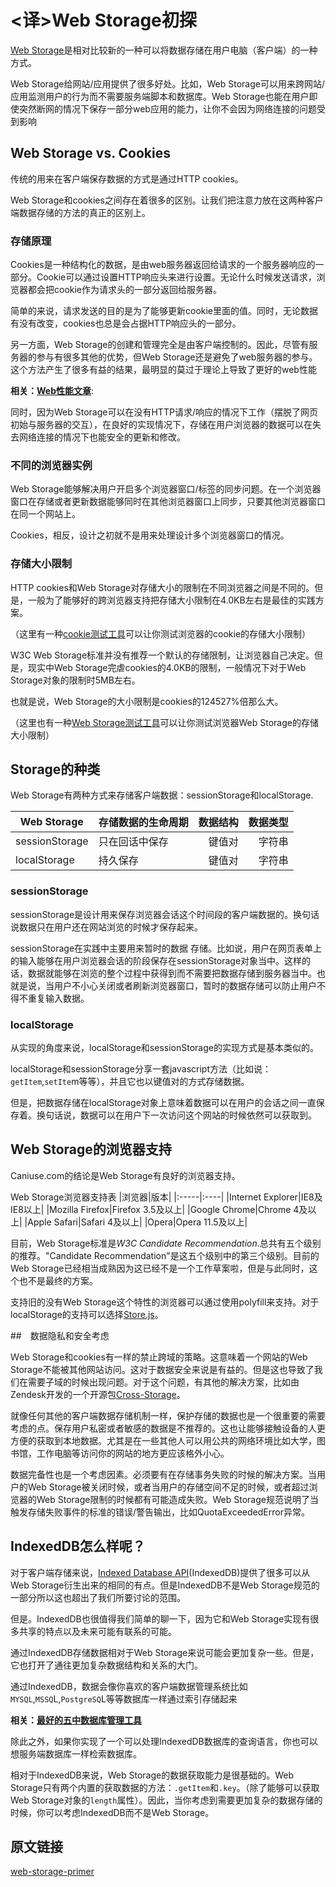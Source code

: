 #  <译>Web Storage初探

[Web Storage](http://www.w3.org/TR/webstorage/)是相对比较新的一种可以将数据存储在用户电脑（客户端）的一种方式。

Web Storage给网站/应用提供了很多好处。比如，Web Storage可以用来跨网站/应用监测用户的行为而不需要服务端脚本和数据库。Web Storage也能在用户即使突然断网的情况下保存一部分web应用的能力，让你不会因为网络连接的问题受到影响

## Web Storage vs. Cookies

传统的用来在客户端保存数据的方式是通过HTTP cookies。

Web Storage和cookies之间存在着很多的区别。让我们把注意力放在这两种客户端数据存储的方法的真正的区别上。

### 存储原理

Cookies是一种结构化的数据，是由web服务器返回给请求的一个服务器响应的一部分。Cookie可以通过设置HTTP响应头来进行设置。无论什么时候发送请求，浏览器都会把cookie作为请求头的一部分返回给服务器。

简单的来说，请求发送的目的是为了能够更新cookie里面的值。同时，无论数据有没有改变，cookies也总是会占据HTTP响应头的一部分。

另一方面，Web Storage的创建和管理完全是由客户端控制的。因此，尽管有服务器的参与有很多其他的优势，但Web Storage还是避免了web服务器的参与。这个方法产生了很多有益的结果，最明显的莫过于理论上导致了更好的web性能

**相关：[Web性能文章](http://sixrevisions.com/category/web-performance/)**:

同时，因为Web Storage可以在没有HTTP请求/响应的情况下工作（摆脱了网页初始与服务器的交互），在良好的实现情况下，存储在用户浏览器的数据可以在失去网络连接的情况下也能安全的更新和修改。

### 不同的浏览器实例

Web Storage能够解决用户开启多个浏览器窗口/标签的同步问题。在一个浏览器窗口在存储或者更新数据能够同时在其他浏览器窗口上同步，只要其他浏览器窗口在同一个网站上。

Cookies，相反，设计之初就不是用来处理设计多个浏览器窗口的情况。

### 存储大小限制

HTTP cookies和Web Storage对存储大小的限制在不同浏览器之间是不同的。但是，一般为了能够好的跨浏览器支持把存储大小限制在4.0KB左右是最佳的实践方案。

（这里有一种[cookie测试工具](http://browsercookielimits.squawky.net/)可以让你测试浏览器的cookie的存储大小限制）

W3C Web Storage标准并没有推荐一个默认的存储限制，让浏览器自己决定。但是，现实中Web Storage完虐cookies的4.0KB的限制，一般情况下对于Web Storage对象的限制时5MB左右。

也就是说，Web Storage的大小限制是cookies的124527%倍那么大。

（这里也有一种[Web Storage测试工具](http://dev-test.nemikor.com/web-storage/support-test/)可以让你测试浏览器Web Storage的存储大小限制）

## Storage的种类

Web Storage有两种方式来存储客户端数据：sessionStorage和localStorage.     

| **Web Storage** |**存储数据的生命周期** |  **数据结构** | **数据类型** |
|---------------- |---------------------|--------:|--------:|
| sessionStorage  |  只在回话中保存      | 键值对  | 字符串 |
| localStorage    |  持久保存       |   键值对 | 字符串 |

### sessionStorage

sessionStorage是设计用来保存浏览器会话这个时间段的客户端数据的。换句话说数据只在用户还在网站浏览的时候才保存起来。

sessionStorage在实践中主要用来暂时的数据 存储。比如说，用户在网页表单上的输入能够在用户浏览器会话的阶段保存在sessionStorage对象当中。这样的话，数据就能够在浏览的整个过程中获得到而不需要把数据存储到服务器当中。也就是说，当用户不小心关闭或者刷新浏览器窗口，暂时的数据存储可以防止用户不得不重复输入数据。

### localStorage

从实现的角度来说，localStorage和sessionStorage的实现方式是基本类似的。

localStorage和sessionStorage分享一套javascript方法（比如说：`getItem`,`setIte`m等等），并且它也以键值对的方式存储数据。

但是，把数据存储在localStorage对象上意味着数据可以在用户的会话之间一直保存着。换句话说，数据可以在用户下一次访问这个网站的时候依然可以获取到。

## Web Storage的浏览器支持

Caniuse.com的结论是Web Storage有良好的浏览器支持。

Web Storage浏览器支持表
|浏览器|版本|
|:-----|:----|
|Internet Explorer|IE8及IE8以上|
|Mozilla Firefox|Firefox 3.5及以上|
|Google Chrome|Chrome 4及以上|
|Apple Safari|Safari 4及以上|
|Opera|Opera 11.5及以上|

目前，Web Storage标准是*W3C Candidate Recommendation*.总共有五个级别的推荐。"Candidate Recommendation"是这五个级别中的第三个级别。目前的Web Storage已经相当成熟因为这已经不是一个工作草案啦，但是与此同时，这个也不是最终的方案。

支持旧的没有Web Storage这个特性的浏览器可以通过使用polyfill来支持。对于localStorage的支持可以选择[Store.js](https://github.com/marcuswestin/store.js)。

##　数据隐私和安全考虑

Ｗeb Storage和cookies有一样的禁止跨域的策略。这意味着一个网站的Web Storage不能被其他网站访问。这对于数据安全来说是有益的。但是这也导致了我们在需要子域的时候出现问题。对于这个问题，有其他的解决方案，比如由Zendesk开发的一个开源包[Cross-Storage](https://github.com/zendesk/cross-storage)。

就像任何其他的客户端数据存储机制一样，保护存储的数据也是一个很重要的需要考虑的点。保存用户私密或者敏感的数据是不推荐的。这也让能够接触设备的人更方便的获取到本地数据。尤其是在一些其他人可以用公共的网络环境比如大学，图书馆，工作电脑等访问你的网站的地方更应该格外小心。

数据完备性也是一个考虑因素。必须要有在存储事务失败的时候的解决方案。当用户的Web Storage被关闭时候，或者当用户的存储空间不足的时候，或者超过浏览器的Web Storage限制的时候都有可能造成失败。Web Storage规范说明了当触发存储失败事件的标准的错误/警告输出，比如QuotaExceededError异常。

## IndexedDB怎么样呢？

对于客户端存储来说，[Indexed Database API](http://www.w3.org/TR/IndexedDB/)(IndexedDB)提供了很多可以从Web Storage衍生出来的相同的有点。但是IndexedDB不是Web Storage规范的一部分所以这也超出了我们所要讨论的范围。

但是。IndexedDB也很值得我们简单的聊一下，因为它和Web Storage实现有很多共享的特点以及未来可能有联系的可能。

通过IndexedDB存储数据相对于Web Storage来说可能会更加复杂一些。但是，它也打开了通往更加复杂数据结构和关系的大门。

通过IndexedDB，数据会像你喜欢的客户端数据管理系统比如`MYSQL`,`MSSQ`L,`PostgreSQ`L等等数据库一样通过索引存储起来

**相关：[最好的五中数据库管理工具](http://sixrevisions.com/tools/top-five-best-database-management-tools/)**

除此之外，如果你实现了一个可以处理IndexedDB数据库的查询语言，你也可以想服务端数据库一样检索数据库。

相对于IndexedDB来说，Web Storage的数据获取能力是很基础的。Web Storage只有两个内置的获取数据的方法：`.getItem`和`.key`。（除了能够可以获取Web Storage对象的`length`属性）。因此，当你考虑到需要更加复杂的数据存储的时候，你可以考虑IndexedDB而不是Web Storage。

## 原文链接
[web-storage-primer](http://sixrevisions.com/web-technology/web-storage-primer/)


